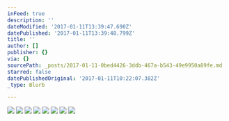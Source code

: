 ```yaml
---
inFeed: true
description: ''
dateModified: '2017-01-11T13:39:47.690Z'
datePublished: '2017-01-11T13:39:48.799Z'
title: ''
author: []
publisher: {}
via: {}
sourcePath: _posts/2017-01-11-0bed4426-3ddb-467a-b543-49e9950a89fe.md
starred: false
datePublishedOriginal: '2017-01-11T10:22:07.382Z'
_type: Blurb

---
```

![](https://imgflo.herokuapp.com/graph/2b2431f8e7ba7b0/18b9bd5e7f1fc88f6475f06354b0c62c/croprotate.jpg?cropheight=2187&cropwidth=3510&degrees=0&input=https%3A%2F%2Fthe-grid-user-content.s3-us-west-2.amazonaws.com%2Fd11914c7-8b3d-4d04-801d-13184a968bf8.jpg&x=0&y=0)
![](https://s3-us-west-2.amazonaws.com/the-grid-img/p/e54a2194140316d34efcd268cebadb7a1528a08c.jpg)
![](https://s3-us-west-2.amazonaws.com/the-grid-img/p/fe147a86a1c4a3f3620272b81a9e13af44401357.jpg)
![](https://the-grid-user-content.s3-us-west-2.amazonaws.com/024b17db-e650-4bdf-99a4-0d530b58e8d4.jpg)
![](https://imgflo.herokuapp.com/graph/2b2431f8e7ba7b0/82193f559c92a62ad04d251c96c01221/croprotate.jpg?cropheight=3263&cropwidth=4570&degrees=0&input=https%3A%2F%2Fthe-grid-user-content.s3-us-west-2.amazonaws.com%2Fff32e814-e27f-4d17-a4d6-6c3be1a2f6c8.jpg&x=0&y=0)
![](https://the-grid-user-content.s3-us-west-2.amazonaws.com/d96d6d12-bc45-4ae9-81b4-113a373583f0.jpg)
![](https://the-grid-user-content.s3-us-west-2.amazonaws.com/678cf064-6410-4475-982c-38ce758854f8.jpg)
![](https://the-grid-user-content.s3-us-west-2.amazonaws.com/cdedbac1-87e5-4a79-9b63-4c1d6c7e4ab1.jpg)